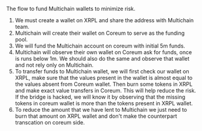 The flow to fund Multichain wallets to minimize risk.

1. We must create a wallet on XRPL and share the address with Multichain team. 
2. Multichain will create their wallet on Coreum to serve as the funding pool.
3. We will fund the Multichain account on coreum with initial 5m funds.
4. Multichain will observe their own wallet on Coreum ask for funds, once is runs below 1m. We should also
do the same and observe that wallet and not rely only on Multichain.
5. To transfer funds to Multichain wallet, we will first check our wallet on XRPL, make sure that
the values present in the wallet is almost equal to the values absent from Coreum wallet. Then burn some
tokens in XRPL and make exact value transfers in Coreum.
This will help reduce the risk. If the bridge is hacked, we will know it by observing that the missing tokens
in coreum wallet is more than the tokens present in XRPL wallet.
6. To reduce the amount that we have lent to Multichain we just need to burn that amount on XRPL wallet and don't
make the counterpart transcation on coreum side.
